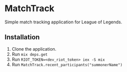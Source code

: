 # MatchTrack

Simple match tracking application for League of Legends.


## Installation

1) Clone the application.
2) Run `mix deps.get`
3) Run `RIOT_TOKEN=<dev_riot_token> iex -S mix`
4) Run `MatchTrack.recent_participants("summonerName")`
